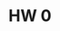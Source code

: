 ---
title: HW 0
parent: Assignments
nav_order: 1
permalink: /assignments/hw0
redirect_to: https://github.com/NYU-DSGA1012-S24/hw0
---